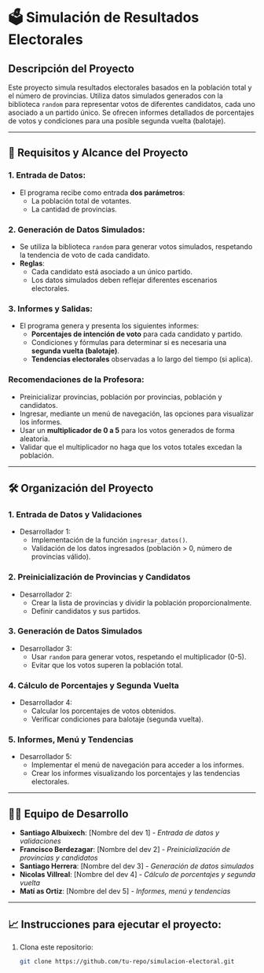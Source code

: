 # 🗳️ **Simulación de Resultados Electorales** 

## Descripción del Proyecto

Este proyecto simula resultados electorales basados en la población total y el número de provincias. Utiliza datos simulados generados con la biblioteca `random` para representar votos de diferentes candidatos, cada uno asociado a un partido único. Se ofrecen informes detallados de porcentajes de votos y condiciones para una posible segunda vuelta (balotaje).

---

## 🚀 **Requisitos y Alcance del Proyecto**

### 1. Entrada de Datos:
   - El programa recibe como entrada **dos parámetros**:
     - La población total de votantes.
     - La cantidad de provincias.

### 2. Generación de Datos Simulados:
   - Se utiliza la biblioteca `random` para generar votos simulados, respetando la tendencia de voto de cada candidato.
   - **Reglas**:
     - Cada candidato está asociado a un único partido.
     - Los datos simulados deben reflejar diferentes escenarios electorales.

### 3. Informes y Salidas:
   - El programa genera y presenta los siguientes informes:
     - **Porcentajes de intención de voto** para cada candidato y partido.
     - Condiciones y fórmulas para determinar si es necesaria una **segunda vuelta (balotaje)**.
     - **Tendencias electorales** observadas a lo largo del tiempo (si aplica).

### Recomendaciones de la Profesora:
   - Preinicializar provincias, población por provincias, población y candidatos.
   - Ingresar, mediante un menú de navegación, las opciones para visualizar los informes.
   - Usar un **multiplicador de 0 a 5** para los votos generados de forma aleatoria.
   - Validar que el multiplicador no haga que los votos totales excedan la población.

---

## 🛠️ **Organización del Proyecto**

### **1. Entrada de Datos y Validaciones** 
- Desarrollador 1:
  - Implementación de la función `ingresar_datos()`.
  - Validación de los datos ingresados (población > 0, número de provincias válido).
  
### **2. Preinicialización de Provincias y Candidatos**
- Desarrollador 2:
  - Crear la lista de provincias y dividir la población proporcionalmente.
  - Definir candidatos y sus partidos.

### **3. Generación de Datos Simulados**
- Desarrollador 3:
  - Usar `random` para generar votos, respetando el multiplicador (0-5).
  - Evitar que los votos superen la población total.

### **4. Cálculo de Porcentajes y Segunda Vuelta**
- Desarrollador 4:
  - Calcular los porcentajes de votos obtenidos.
  - Verificar condiciones para balotaje (segunda vuelta).

### **5. Informes, Menú y Tendencias**
- Desarrollador 5:
  - Implementar el menú de navegación para acceder a los informes.
  - Crear los informes visualizando los porcentajes y las tendencias electorales.

---

## 🧑‍💻 **Equipo de Desarrollo**

- **Santiago Albuixech**: [Nombre del dev 1] - _Entrada de datos y validaciones_
- **Francisco Berdezagar**: [Nombre del dev 2] - _Preinicialización de provincias y candidatos_
- **Santiago Herrera**: [Nombre del dev 3] - _Generación de datos simulados_
- **Nicolas Villreal**: [Nombre del dev 4] - _Cálculo de porcentajes y segunda vuelta_
- **Matí as Ortiz**: [Nombre del dev 5] - _Informes, menú y tendencias_

---

## 📈 **Instrucciones para ejecutar el proyecto**:

1. Clona este repositorio:
   ```bash
   git clone https://github.com/tu-repo/simulacion-electoral.git